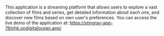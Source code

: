 This application is a streaming platform that allows users to explore a vast collection of films and series, get detailed information about each one, and discover new films based on own user's preferences.
You can access the live demo of the application at: https://stingray-app-76mhk.ondigitalocean.app/

